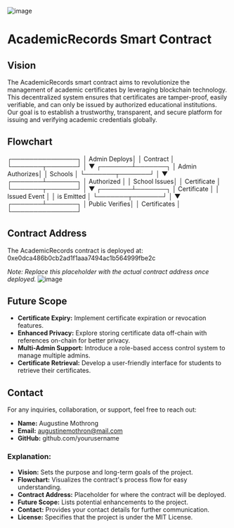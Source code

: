 ![image](https://github.com/user-attachments/assets/0f0e633d-445a-45ac-8726-bb4c79f8d919)



# AcademicRecords Smart Contract

## Vision
The AcademicRecords smart contract aims to revolutionize the management of academic certificates by leveraging blockchain technology. This decentralized system ensures that certificates are tamper-proof, easily verifiable, and can only be issued by authorized educational institutions. Our goal is to establish a trustworthy, transparent, and secure platform for issuing and verifying academic credentials globally.

## Flowchart

┌───────────────┐
│  Admin Deploys│
│  Contract     │
└───────┬───────┘
        │
        ▼
┌───────┴───────┐
│  Admin Authorizes│
│  Schools        │
└───────┬───────┘
        │
        ▼
┌───────┴───────┐
│  Authorized   │
│  School Issues│
│  Certificate  │
└───────┬───────┘
        │
        ▼
┌───────┴───────┐
│  Certificate  │
│  Issued Event │
│  is Emitted   │
└───────┬───────┘
        │
        ▼
┌───────┴───────┐
│  Public Verifies│
│  Certificates  │
└───────────────┘

## Contract Address
The AcademicRecords contract is deployed at:
0xe0dca486b0cb2ad1f1aaa7494ac1b564999fbe2c

*Note: Replace this placeholder with the actual contract address once deployed.*
![image](https://github.com/user-attachments/assets/e6505899-2919-4151-83be-b8ada7c5b613)

## Future Scope
- **Certificate Expiry:** Implement certificate expiration or revocation features.
- **Enhanced Privacy:** Explore storing certificate data off-chain with references on-chain for better privacy.
- **Multi-Admin Support:** Introduce a role-based access control system to manage multiple admins.
- **Certificate Retrieval:** Develop a user-friendly interface for students to retrieve their certificates.

## Contact
For any inquiries, collaboration, or support, feel free to reach out:
- **Name:** Augustine Mothrong
- **Email:** augustinemothron@mail.com
- **GitHub:** github.com/yourusername

### Explanation:
- **Vision:** Sets the purpose and long-term goals of the project.
- **Flowchart:** Visualizes the contract's process flow for easy understanding.
- **Contract Address:** Placeholder for where the contract will be deployed.
- **Future Scope:** Lists potential enhancements to the project.
- **Contact:** Provides your contact details for further communication.
- **License:** Specifies that the project is under the MIT License.
